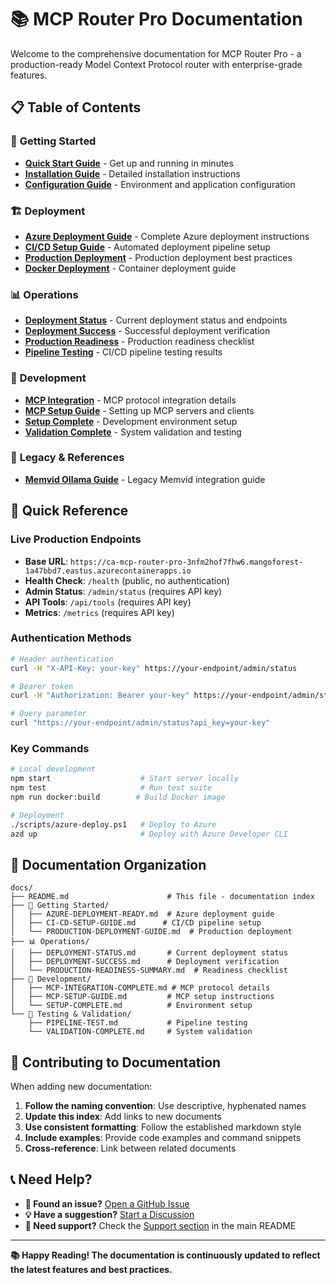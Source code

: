 # 📚 MCP Router Pro Documentation

Welcome to the comprehensive documentation for MCP Router Pro - a production-ready Model Context Protocol router with enterprise-grade features.

## 📋 Table of Contents

### 🚀 **Getting Started**
- **[Quick Start Guide](../README.md#quick-start)** - Get up and running in minutes
- **[Installation Guide](INSTALLATION.md)** - Detailed installation instructions
- **[Configuration Guide](CONFIGURATION.md)** - Environment and application configuration

### 🏗️ **Deployment**
- **[Azure Deployment Guide](AZURE-DEPLOYMENT-READY.md)** - Complete Azure deployment instructions
- **[CI/CD Setup Guide](CI-CD-SETUP-GUIDE.md)** - Automated deployment pipeline setup
- **[Production Deployment](PRODUCTION-DEPLOYMENT-GUIDE.md)** - Production deployment best practices
- **[Docker Deployment](DOCKER-DEPLOYMENT.md)** - Container deployment guide

### 📊 **Operations**
- **[Deployment Status](DEPLOYMENT-STATUS.md)** - Current deployment status and endpoints
- **[Deployment Success](DEPLOYMENT-SUCCESS.md)** - Successful deployment verification
- **[Production Readiness](PRODUCTION-READINESS-SUMMARY.md)** - Production readiness checklist
- **[Pipeline Testing](PIPELINE-TEST.md)** - CI/CD pipeline testing results

### 🔧 **Development**
- **[MCP Integration](MCP-INTEGRATION-COMPLETE.md)** - MCP protocol integration details
- **[MCP Setup Guide](MCP-SETUP-GUIDE.md)** - Setting up MCP servers and clients
- **[Setup Complete](SETUP-COMPLETE.md)** - Development environment setup
- **[Validation Complete](VALIDATION-COMPLETE.md)** - System validation and testing

### 🧪 **Legacy & References**
- **[Memvid Ollama Guide](MEMVID-OLLAMA-GUIDE.md)** - Legacy Memvid integration guide

## 🎯 **Quick Reference**

### Live Production Endpoints
- **Base URL**: `https://ca-mcp-router-pro-3nfm2hof7fhw6.mangoforest-1a47bbd7.eastus.azurecontainerapps.io`
- **Health Check**: `/health` (public, no authentication)
- **Admin Status**: `/admin/status` (requires API key)
- **API Tools**: `/api/tools` (requires API key)
- **Metrics**: `/metrics` (requires API key)

### Authentication Methods
```bash
# Header authentication
curl -H "X-API-Key: your-key" https://your-endpoint/admin/status

# Bearer token
curl -H "Authorization: Bearer your-key" https://your-endpoint/admin/status

# Query parameter
curl "https://your-endpoint/admin/status?api_key=your-key"
```

### Key Commands
```bash
# Local development
npm start                    # Start server locally
npm test                     # Run test suite
npm run docker:build        # Build Docker image

# Deployment
./scripts/azure-deploy.ps1   # Deploy to Azure
azd up                       # Deploy with Azure Developer CLI
```

## 📁 **Documentation Organization**

```
docs/
├── README.md                      # This file - documentation index
├── 🚀 Getting Started/
│   ├── AZURE-DEPLOYMENT-READY.md  # Azure deployment guide
│   ├── CI-CD-SETUP-GUIDE.md      # CI/CD pipeline setup
│   └── PRODUCTION-DEPLOYMENT-GUIDE.md  # Production deployment
├── 📊 Operations/
│   ├── DEPLOYMENT-STATUS.md       # Current deployment status
│   ├── DEPLOYMENT-SUCCESS.md      # Deployment verification
│   └── PRODUCTION-READINESS-SUMMARY.md  # Readiness checklist
├── 🔧 Development/
│   ├── MCP-INTEGRATION-COMPLETE.md # MCP protocol details
│   ├── MCP-SETUP-GUIDE.md         # MCP setup instructions
│   └── SETUP-COMPLETE.md          # Environment setup
└── 🧪 Testing & Validation/
    ├── PIPELINE-TEST.md           # Pipeline testing
    └── VALIDATION-COMPLETE.md     # System validation
```

## 🤝 **Contributing to Documentation**

When adding new documentation:

1. **Follow the naming convention**: Use descriptive, hyphenated names
2. **Update this index**: Add links to new documents
3. **Use consistent formatting**: Follow the established markdown style
4. **Include examples**: Provide code examples and command snippets
5. **Cross-reference**: Link between related documents

## 📞 **Need Help?**

- **🐛 Found an issue?** [Open a GitHub Issue](https://github.com/wuttechadmin/mcp-router-pro/issues)
- **💡 Have a suggestion?** [Start a Discussion](https://github.com/wuttechadmin/mcp-router-pro/discussions)
- **📧 Need support?** Check the [Support section](../README.md#support) in the main README

---

**📚 Happy Reading! The documentation is continuously updated to reflect the latest features and best practices.**
